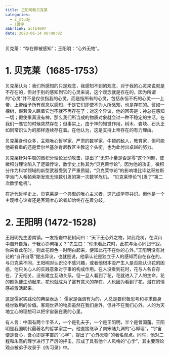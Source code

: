 ```yaml
---
title: 王阳明和贝克莱
categories:
  - 2_study
  - 1哲学
abbrlink: acfb4697
date: 2023-06-14 00:00:02
---
```


贝克莱：“存在即被感知”；王阳明：“心外无物”。

# 1. 贝克莱（1685-1753）

贝克莱认为：我们所感知的只是观念，我感知不到的观念，对于我的心灵来说就是不存在的，但对于别的感知到它的心灵来说，这个观念就是存在的，因为所谓的“心灵”并不是仅仅指我的心灵，而是指所有的心灵，包括永恒不朽的心灵——上帝，上帝给予所有观念以感知，于是它们即使不为人所感知，也是存在的。譬如一棵树，假若没人瞧着它岂不就不再存在了；对这个异议，他的回答是：神总在感知一切；假使果真没有神，那么我们所当成的物质对象就会过一种不稳定的生活，在我们一瞧它的时候突然存在；但事实上，由于神的知觉作用，树木、岩块、石头正如同常识认为的那样连续存在着。在他认为，这是支持上帝存在的有力理由。

贝克莱身份众多，主观唯心哲学家，严肃的数学家、牛顿的敌人，教育家，但可能他最看重的还是爱尔兰基尔肯尼教区主教这个头衔，也为此付出卓越的努力。

贝克莱针对牛顿的微积分理论发动攻击，提出了“无穷小量是否是零”这个问题，使微积分理论陷入了逻辑悖论，数学史上称其为“贝克莱悖论”。因为他的攻击，微积分作为科学领域的新型武器受到了严重质疑，“贝克莱悖论”的影响堪比毕达哥拉斯学派门人希帕索斯发现无理数引发的第一次数学危机。 “贝克莱悖论”引发了“第二次数学危机”。

在近代哲学史上，贝克莱是一个典型的唯心主义者，这己成学界共识。但他是一个主观唯心论者还是客观唯心论者却始终存在着分歧。

# 2. 王阳明 (1472-1528)

王阳明先生游南镇。一友指岩中花树问曰：“天下无心外之物，如此花树，在深山中自开自落，于我心亦何相关？”先生曰：“你未看此花时，此花与汝心同归于寂。你来看此花时，则此花颜色一时明白起来，便知此花不在你的心外。”王阳明没有对花的“自开自落”提出异议，也就是说，他承认花是独立于人的感知而自在存在的。与贝克莱不同，王阳明对认识论不感兴趣，或者他根本没产生人是否能认识花的困惑，他只关心人的实践意象对于事的构成作用。在人没看到花时，花与人各自存在，了无相关，没有建立互动关系，但一旦人看到了花，花就进入了人的生命，花的颜色便生动起来，花也就成为了富有意义的存在，人也因为看到了花，潜在的情感被激活起来。

这是儒家实践论的典型表达： 儒家是强调有为的，人总是要积极思考和寻求自身经世致用的价值。客观世界的物质虽然在我们身外，但并不在我们心外。人的为天地立心的理想可以把宇宙装在我的心里。

有人言：中国有两个半圣人，一个是孔夫子，一个是王阳明，半个是曾国藩。王阳明是我国明代最著名的哲学家之一。他直接继承了南宋陆九渊的“心即理”，“宇宙便是吾心，吾心即是宇宙的“心学”，提出了“心外无物”的著名观点。同时，他对二程和朱熹的理学进行了严厉的抨击，形成了具有他个人风格的“心学”，其主要理论观点被弟子收录于《传习录》中。
